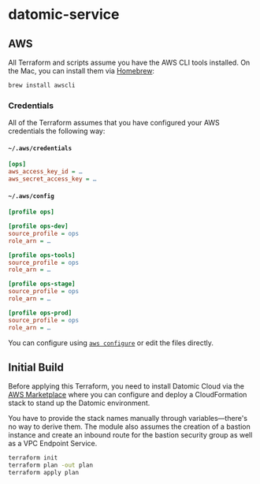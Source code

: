 # datomic-service

## AWS

All Terraform and scripts assume you have the AWS CLI tools installed. On the Mac, you can install them via [Homebrew](https://brew.sh):

```bash
brew install awscli
```

### Credentials

All of the Terraform assumes that you have configured your AWS credentials the following way:

#### `~/.aws/credentials`

```ini
[ops]
aws_access_key_id = …
aws_secret_access_key = …
```

#### `~/.aws/config`

```ini
[profile ops]

[profile ops-dev]
source_profile = ops
role_arn = …

[profile ops-tools]
source_profile = ops
role_arn = …

[profile ops-stage]
source_profile = ops
role_arn = …

[profile ops-prod]
source_profile = ops
role_arn = …
```

You can configure using [`aws configure`](https://docs.aws.amazon.com/cli/latest/userguide/cli-chap-configure.html) or edit the files directly.

## Initial Build

Before applying this Terraform, you need to install Datomic Cloud via the [AWS Marketplace](https://aws.amazon.com/marketplace/pp/prodview-otb76awcrb7aa) where you can configure and deploy a CloudFormation stack to stand up the Datomic environment.

You have to provide the stack names manually through variables—there's no way to derive them. The module also assumes the creation of a bastion instance and create an inbound route for the bastion security group as well as a VPC Endpoint Service.

```bash
terraform init
terraform plan -out plan
terraform apply plan
```
